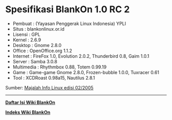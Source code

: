 # Spesifikasi BlankOn 1.0 RC 2

  * Pembuat : (Yayasan Penggerak Linux Indonesia) YPLI
  * Situs : blankonlinux.or.id
  * Lisensi : GPL
  * Kernel : 2.6.9
  * Desktop : Gnome 2.8.0
  * Office : OpenOffice.org 1.1.2
  * Internet : FireFox 1.0, Evolution 2.0.2, Thunderbird 0.8, Gaim 1.0.1
  * Server : Samba 3.0.8
  * Multimedia : Rhythmbox 0.88, Totem 0.99.19
  * Game : Game-game Gnome 2.8.0, Frozen-bubble 1.0.0, Tuxracer 0.61
  * Tool : XCDRoast 0.98a15, Nautilus 2.8.1

Sumber: [Majalah Info Linux edisi 02/2005](/Assets/Others/UlasanBlankOn1.pdf)


---
[**Daftar Isi Wiki BlankOn**](/DaftarIsi/README.md)
 
[**Indeks Wiki BlankOn**](/Indeks.md)



